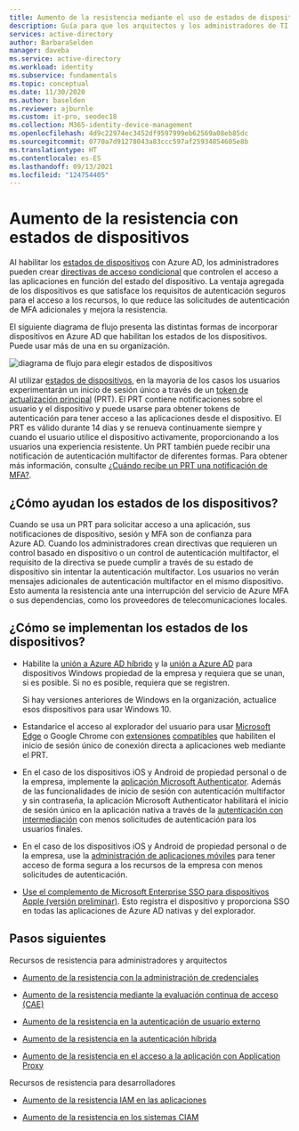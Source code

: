 ```yaml
---
title: Aumento de la resistencia mediante el uso de estados de dispositivos en Azure Active Directory
description: Guía para que los arquitectos y los administradores de TI aumenten la resistencia mediante el uso de estados de dispositivos
services: active-directory
author: BarbaraSelden
manager: daveba
ms.service: active-directory
ms.workload: identity
ms.subservice: fundamentals
ms.topic: conceptual
ms.date: 11/30/2020
ms.author: baselden
ms.reviewer: ajburnle
ms.custom: it-pro, seodec18
ms.collection: M365-identity-device-management
ms.openlocfilehash: 4d9c22974ec3452df9597999eb62569a08eb85dc
ms.sourcegitcommit: 0770a7d91278043a83ccc597af25934854605e8b
ms.translationtype: HT
ms.contentlocale: es-ES
ms.lasthandoff: 09/13/2021
ms.locfileid: "124754405"
---
```

# <a name="build-resilience-with-device-states"></a>Aumento de la resistencia con estados de dispositivos

Al habilitar los [estados de dispositivos](../devices/overview.md) con Azure AD, los administradores pueden crear [directivas de acceso condicional](../conditional-access/overview.md) que controlen el acceso a las aplicaciones en función del estado del dispositivo. La ventaja agregada de los dispositivos es que satisface los requisitos de autenticación seguros para el acceso a los recursos, lo que reduce las solicitudes de autenticación de MFA adicionales y mejora la resistencia. 

El siguiente diagrama de flujo presenta las distintas formas de incorporar dispositivos en Azure AD que habilitan los estados de los dispositivos. Puede usar más de una en su organización.

![diagrama de flujo para elegir estados de dispositivos](./media/resilience-with-device-states/admin-resilience-devices.png)

Al utilizar [estados de dispositivos](../devices/overview.md), en la mayoría de los casos los usuarios experimentarán un inicio de sesión único a través de un [token de actualización principal](../devices/concept-primary-refresh-token.md) (PRT). El PRT contiene notificaciones sobre el usuario y el dispositivo y puede usarse para obtener tokens de autenticación para tener acceso a las aplicaciones desde el dispositivo. El PRT es válido durante 14 días y se renueva continuamente siempre y cuando el usuario utilice el dispositivo activamente, proporcionando a los usuarios una experiencia resistente. Un PRT también puede recibir una notificación de autenticación multifactor de diferentes formas. Para obtener más información, consulte [¿Cuándo recibe un PRT una notificación de MFA?](../devices/concept-primary-refresh-token.md).

## <a name="how-do-device-states-help"></a>¿Cómo ayudan los estados de los dispositivos?

Cuando se usa un PRT para solicitar acceso a una aplicación, sus notificaciones de dispositivo, sesión y MFA son de confianza para Azure AD. Cuando los administradores crean directivas que requieren un control basado en dispositivo o un control de autenticación multifactor, el requisito de la directiva se puede cumplir a través de su estado de dispositivo sin intentar la autenticación multifactor. Los usuarios no verán mensajes adicionales de autenticación multifactor en el mismo dispositivo. Esto aumenta la resistencia ante una interrupción del servicio de Azure MFA o sus dependencias, como los proveedores de telecomunicaciones locales.

## <a name="how-do-i-implement-device-states"></a>¿Cómo se implementan los estados de los dispositivos?

* Habilite la [unión a Azure AD híbrido](../devices/hybrid-azuread-join-plan.md) y la [unión a Azure AD](../devices/azureadjoin-plan.md) para dispositivos Windows propiedad de la empresa y requiera que se unan, si es posible. Si no es posible, requiera que se registren.

  Si hay versiones anteriores de Windows en la organización, actualice esos dispositivos para usar Windows 10.

* Estandarice el acceso al explorador del usuario para usar [Microsoft Edge](/deployedge/microsoft-edge-security-identity) o Google Chrome con [extensiones](https://chrome.google.com/webstore/detail/office/ndjpnladcallmjemlbaebfadecfhkepb) [compatibles](https://chrome.google.com/webstore/detail/windows-10-accounts/ppnbnpeolgkicgegkbkbjmhlideopiji) que habiliten el inicio de sesión único de conexión directa a aplicaciones web mediante el PRT.

* En el caso de los dispositivos iOS y Android de propiedad personal o de la empresa, implemente la [aplicación Microsoft Authenticator](https://support.microsoft.com/account-billing/how-to-use-the-microsoft-authenticator-app-9783c865-0308-42fb-a519-8cf666fe0acc). Además de las funcionalidades de inicio de sesión con autenticación multifactor y sin contraseña, la aplicación Microsoft Authenticator habilitará el inicio de sesión único en la aplicación nativa a través de la [autenticación con intermediación](../develop/msal-android-single-sign-on.md) con menos solicitudes de autenticación para los usuarios finales.

* En el caso de los dispositivos iOS y Android de propiedad personal o de la empresa, use la [administración de aplicaciones móviles](/mem/intune/apps/app-management) para tener acceso de forma segura a los recursos de la empresa con menos solicitudes de autenticación. 

* [Use el complemento de Microsoft Enterprise SSO para dispositivos Apple (versión preliminar)](../develop/apple-sso-plugin.md). Esto registra el dispositivo y proporciona SSO en todas las aplicaciones de Azure AD nativas y del explorador. 

## <a name="next-steps"></a>Pasos siguientes
Recursos de resistencia para administradores y arquitectos
 
* [Aumento de la resistencia con la administración de credenciales](resilience-in-credentials.md)

* [Aumento de la resistencia mediante la evaluación continua de acceso (CAE)](resilience-with-continuous-access-evaluation.md)

* [Aumento de la resistencia en la autenticación de usuario externo](resilience-b2b-authentication.md)

* [Aumento de la resistencia en la autenticación híbrida](resilience-in-hybrid.md)

* [Aumento de la resistencia en el acceso a la aplicación con Application Proxy](resilience-on-premises-access.md)


Recursos de resistencia para desarrolladores

* [Aumento de la resistencia IAM en las aplicaciones](resilience-app-development-overview.md)

* [Aumento de la resistencia en los sistemas CIAM](resilience-b2c.md)